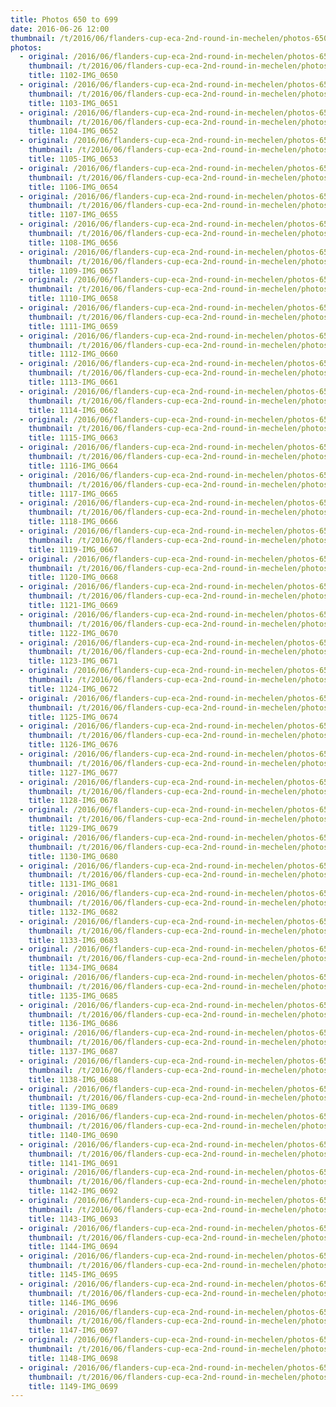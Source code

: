 ```yaml
---
title: Photos 650 to 699
date: 2016-06-26 12:00
thumbnail: /t/2016/06/flanders-cup-eca-2nd-round-in-mechelen/photos-650-to-699/1102-img_0650.jpg
photos:
  - original: /2016/06/flanders-cup-eca-2nd-round-in-mechelen/photos-650-to-699/1102-img_0650.jpg
    thumbnail: /t/2016/06/flanders-cup-eca-2nd-round-in-mechelen/photos-650-to-699/1102-img_0650.jpg
    title: 1102-IMG_0650
  - original: /2016/06/flanders-cup-eca-2nd-round-in-mechelen/photos-650-to-699/1103-img_0651.jpg
    thumbnail: /t/2016/06/flanders-cup-eca-2nd-round-in-mechelen/photos-650-to-699/1103-img_0651.jpg
    title: 1103-IMG_0651
  - original: /2016/06/flanders-cup-eca-2nd-round-in-mechelen/photos-650-to-699/1104-img_0652.jpg
    thumbnail: /t/2016/06/flanders-cup-eca-2nd-round-in-mechelen/photos-650-to-699/1104-img_0652.jpg
    title: 1104-IMG_0652
  - original: /2016/06/flanders-cup-eca-2nd-round-in-mechelen/photos-650-to-699/1105-img_0653.jpg
    thumbnail: /t/2016/06/flanders-cup-eca-2nd-round-in-mechelen/photos-650-to-699/1105-img_0653.jpg
    title: 1105-IMG_0653
  - original: /2016/06/flanders-cup-eca-2nd-round-in-mechelen/photos-650-to-699/1106-img_0654.jpg
    thumbnail: /t/2016/06/flanders-cup-eca-2nd-round-in-mechelen/photos-650-to-699/1106-img_0654.jpg
    title: 1106-IMG_0654
  - original: /2016/06/flanders-cup-eca-2nd-round-in-mechelen/photos-650-to-699/1107-img_0655.jpg
    thumbnail: /t/2016/06/flanders-cup-eca-2nd-round-in-mechelen/photos-650-to-699/1107-img_0655.jpg
    title: 1107-IMG_0655
  - original: /2016/06/flanders-cup-eca-2nd-round-in-mechelen/photos-650-to-699/1108-img_0656.jpg
    thumbnail: /t/2016/06/flanders-cup-eca-2nd-round-in-mechelen/photos-650-to-699/1108-img_0656.jpg
    title: 1108-IMG_0656
  - original: /2016/06/flanders-cup-eca-2nd-round-in-mechelen/photos-650-to-699/1109-img_0657.jpg
    thumbnail: /t/2016/06/flanders-cup-eca-2nd-round-in-mechelen/photos-650-to-699/1109-img_0657.jpg
    title: 1109-IMG_0657
  - original: /2016/06/flanders-cup-eca-2nd-round-in-mechelen/photos-650-to-699/1110-img_0658.jpg
    thumbnail: /t/2016/06/flanders-cup-eca-2nd-round-in-mechelen/photos-650-to-699/1110-img_0658.jpg
    title: 1110-IMG_0658
  - original: /2016/06/flanders-cup-eca-2nd-round-in-mechelen/photos-650-to-699/1111-img_0659.jpg
    thumbnail: /t/2016/06/flanders-cup-eca-2nd-round-in-mechelen/photos-650-to-699/1111-img_0659.jpg
    title: 1111-IMG_0659
  - original: /2016/06/flanders-cup-eca-2nd-round-in-mechelen/photos-650-to-699/1112-img_0660.jpg
    thumbnail: /t/2016/06/flanders-cup-eca-2nd-round-in-mechelen/photos-650-to-699/1112-img_0660.jpg
    title: 1112-IMG_0660
  - original: /2016/06/flanders-cup-eca-2nd-round-in-mechelen/photos-650-to-699/1113-img_0661.jpg
    thumbnail: /t/2016/06/flanders-cup-eca-2nd-round-in-mechelen/photos-650-to-699/1113-img_0661.jpg
    title: 1113-IMG_0661
  - original: /2016/06/flanders-cup-eca-2nd-round-in-mechelen/photos-650-to-699/1114-img_0662.jpg
    thumbnail: /t/2016/06/flanders-cup-eca-2nd-round-in-mechelen/photos-650-to-699/1114-img_0662.jpg
    title: 1114-IMG_0662
  - original: /2016/06/flanders-cup-eca-2nd-round-in-mechelen/photos-650-to-699/1115-img_0663.jpg
    thumbnail: /t/2016/06/flanders-cup-eca-2nd-round-in-mechelen/photos-650-to-699/1115-img_0663.jpg
    title: 1115-IMG_0663
  - original: /2016/06/flanders-cup-eca-2nd-round-in-mechelen/photos-650-to-699/1116-img_0664.jpg
    thumbnail: /t/2016/06/flanders-cup-eca-2nd-round-in-mechelen/photos-650-to-699/1116-img_0664.jpg
    title: 1116-IMG_0664
  - original: /2016/06/flanders-cup-eca-2nd-round-in-mechelen/photos-650-to-699/1117-img_0665.jpg
    thumbnail: /t/2016/06/flanders-cup-eca-2nd-round-in-mechelen/photos-650-to-699/1117-img_0665.jpg
    title: 1117-IMG_0665
  - original: /2016/06/flanders-cup-eca-2nd-round-in-mechelen/photos-650-to-699/1118-img_0666.jpg
    thumbnail: /t/2016/06/flanders-cup-eca-2nd-round-in-mechelen/photos-650-to-699/1118-img_0666.jpg
    title: 1118-IMG_0666
  - original: /2016/06/flanders-cup-eca-2nd-round-in-mechelen/photos-650-to-699/1119-img_0667.jpg
    thumbnail: /t/2016/06/flanders-cup-eca-2nd-round-in-mechelen/photos-650-to-699/1119-img_0667.jpg
    title: 1119-IMG_0667
  - original: /2016/06/flanders-cup-eca-2nd-round-in-mechelen/photos-650-to-699/1120-img_0668.jpg
    thumbnail: /t/2016/06/flanders-cup-eca-2nd-round-in-mechelen/photos-650-to-699/1120-img_0668.jpg
    title: 1120-IMG_0668
  - original: /2016/06/flanders-cup-eca-2nd-round-in-mechelen/photos-650-to-699/1121-img_0669.jpg
    thumbnail: /t/2016/06/flanders-cup-eca-2nd-round-in-mechelen/photos-650-to-699/1121-img_0669.jpg
    title: 1121-IMG_0669
  - original: /2016/06/flanders-cup-eca-2nd-round-in-mechelen/photos-650-to-699/1122-img_0670.jpg
    thumbnail: /t/2016/06/flanders-cup-eca-2nd-round-in-mechelen/photos-650-to-699/1122-img_0670.jpg
    title: 1122-IMG_0670
  - original: /2016/06/flanders-cup-eca-2nd-round-in-mechelen/photos-650-to-699/1123-img_0671.jpg
    thumbnail: /t/2016/06/flanders-cup-eca-2nd-round-in-mechelen/photos-650-to-699/1123-img_0671.jpg
    title: 1123-IMG_0671
  - original: /2016/06/flanders-cup-eca-2nd-round-in-mechelen/photos-650-to-699/1124-img_0672.jpg
    thumbnail: /t/2016/06/flanders-cup-eca-2nd-round-in-mechelen/photos-650-to-699/1124-img_0672.jpg
    title: 1124-IMG_0672
  - original: /2016/06/flanders-cup-eca-2nd-round-in-mechelen/photos-650-to-699/1125-img_0674.jpg
    thumbnail: /t/2016/06/flanders-cup-eca-2nd-round-in-mechelen/photos-650-to-699/1125-img_0674.jpg
    title: 1125-IMG_0674
  - original: /2016/06/flanders-cup-eca-2nd-round-in-mechelen/photos-650-to-699/1126-img_0676.jpg
    thumbnail: /t/2016/06/flanders-cup-eca-2nd-round-in-mechelen/photos-650-to-699/1126-img_0676.jpg
    title: 1126-IMG_0676
  - original: /2016/06/flanders-cup-eca-2nd-round-in-mechelen/photos-650-to-699/1127-img_0677.jpg
    thumbnail: /t/2016/06/flanders-cup-eca-2nd-round-in-mechelen/photos-650-to-699/1127-img_0677.jpg
    title: 1127-IMG_0677
  - original: /2016/06/flanders-cup-eca-2nd-round-in-mechelen/photos-650-to-699/1128-img_0678.jpg
    thumbnail: /t/2016/06/flanders-cup-eca-2nd-round-in-mechelen/photos-650-to-699/1128-img_0678.jpg
    title: 1128-IMG_0678
  - original: /2016/06/flanders-cup-eca-2nd-round-in-mechelen/photos-650-to-699/1129-img_0679.jpg
    thumbnail: /t/2016/06/flanders-cup-eca-2nd-round-in-mechelen/photos-650-to-699/1129-img_0679.jpg
    title: 1129-IMG_0679
  - original: /2016/06/flanders-cup-eca-2nd-round-in-mechelen/photos-650-to-699/1130-img_0680.jpg
    thumbnail: /t/2016/06/flanders-cup-eca-2nd-round-in-mechelen/photos-650-to-699/1130-img_0680.jpg
    title: 1130-IMG_0680
  - original: /2016/06/flanders-cup-eca-2nd-round-in-mechelen/photos-650-to-699/1131-img_0681.jpg
    thumbnail: /t/2016/06/flanders-cup-eca-2nd-round-in-mechelen/photos-650-to-699/1131-img_0681.jpg
    title: 1131-IMG_0681
  - original: /2016/06/flanders-cup-eca-2nd-round-in-mechelen/photos-650-to-699/1132-img_0682.jpg
    thumbnail: /t/2016/06/flanders-cup-eca-2nd-round-in-mechelen/photos-650-to-699/1132-img_0682.jpg
    title: 1132-IMG_0682
  - original: /2016/06/flanders-cup-eca-2nd-round-in-mechelen/photos-650-to-699/1133-img_0683.jpg
    thumbnail: /t/2016/06/flanders-cup-eca-2nd-round-in-mechelen/photos-650-to-699/1133-img_0683.jpg
    title: 1133-IMG_0683
  - original: /2016/06/flanders-cup-eca-2nd-round-in-mechelen/photos-650-to-699/1134-img_0684.jpg
    thumbnail: /t/2016/06/flanders-cup-eca-2nd-round-in-mechelen/photos-650-to-699/1134-img_0684.jpg
    title: 1134-IMG_0684
  - original: /2016/06/flanders-cup-eca-2nd-round-in-mechelen/photos-650-to-699/1135-img_0685.jpg
    thumbnail: /t/2016/06/flanders-cup-eca-2nd-round-in-mechelen/photos-650-to-699/1135-img_0685.jpg
    title: 1135-IMG_0685
  - original: /2016/06/flanders-cup-eca-2nd-round-in-mechelen/photos-650-to-699/1136-img_0686.jpg
    thumbnail: /t/2016/06/flanders-cup-eca-2nd-round-in-mechelen/photos-650-to-699/1136-img_0686.jpg
    title: 1136-IMG_0686
  - original: /2016/06/flanders-cup-eca-2nd-round-in-mechelen/photos-650-to-699/1137-img_0687.jpg
    thumbnail: /t/2016/06/flanders-cup-eca-2nd-round-in-mechelen/photos-650-to-699/1137-img_0687.jpg
    title: 1137-IMG_0687
  - original: /2016/06/flanders-cup-eca-2nd-round-in-mechelen/photos-650-to-699/1138-img_0688.jpg
    thumbnail: /t/2016/06/flanders-cup-eca-2nd-round-in-mechelen/photos-650-to-699/1138-img_0688.jpg
    title: 1138-IMG_0688
  - original: /2016/06/flanders-cup-eca-2nd-round-in-mechelen/photos-650-to-699/1139-img_0689.jpg
    thumbnail: /t/2016/06/flanders-cup-eca-2nd-round-in-mechelen/photos-650-to-699/1139-img_0689.jpg
    title: 1139-IMG_0689
  - original: /2016/06/flanders-cup-eca-2nd-round-in-mechelen/photos-650-to-699/1140-img_0690.jpg
    thumbnail: /t/2016/06/flanders-cup-eca-2nd-round-in-mechelen/photos-650-to-699/1140-img_0690.jpg
    title: 1140-IMG_0690
  - original: /2016/06/flanders-cup-eca-2nd-round-in-mechelen/photos-650-to-699/1141-img_0691.jpg
    thumbnail: /t/2016/06/flanders-cup-eca-2nd-round-in-mechelen/photos-650-to-699/1141-img_0691.jpg
    title: 1141-IMG_0691
  - original: /2016/06/flanders-cup-eca-2nd-round-in-mechelen/photos-650-to-699/1142-img_0692.jpg
    thumbnail: /t/2016/06/flanders-cup-eca-2nd-round-in-mechelen/photos-650-to-699/1142-img_0692.jpg
    title: 1142-IMG_0692
  - original: /2016/06/flanders-cup-eca-2nd-round-in-mechelen/photos-650-to-699/1143-img_0693.jpg
    thumbnail: /t/2016/06/flanders-cup-eca-2nd-round-in-mechelen/photos-650-to-699/1143-img_0693.jpg
    title: 1143-IMG_0693
  - original: /2016/06/flanders-cup-eca-2nd-round-in-mechelen/photos-650-to-699/1144-img_0694.jpg
    thumbnail: /t/2016/06/flanders-cup-eca-2nd-round-in-mechelen/photos-650-to-699/1144-img_0694.jpg
    title: 1144-IMG_0694
  - original: /2016/06/flanders-cup-eca-2nd-round-in-mechelen/photos-650-to-699/1145-img_0695.jpg
    thumbnail: /t/2016/06/flanders-cup-eca-2nd-round-in-mechelen/photos-650-to-699/1145-img_0695.jpg
    title: 1145-IMG_0695
  - original: /2016/06/flanders-cup-eca-2nd-round-in-mechelen/photos-650-to-699/1146-img_0696.jpg
    thumbnail: /t/2016/06/flanders-cup-eca-2nd-round-in-mechelen/photos-650-to-699/1146-img_0696.jpg
    title: 1146-IMG_0696
  - original: /2016/06/flanders-cup-eca-2nd-round-in-mechelen/photos-650-to-699/1147-img_0697.jpg
    thumbnail: /t/2016/06/flanders-cup-eca-2nd-round-in-mechelen/photos-650-to-699/1147-img_0697.jpg
    title: 1147-IMG_0697
  - original: /2016/06/flanders-cup-eca-2nd-round-in-mechelen/photos-650-to-699/1148-img_0698.jpg
    thumbnail: /t/2016/06/flanders-cup-eca-2nd-round-in-mechelen/photos-650-to-699/1148-img_0698.jpg
    title: 1148-IMG_0698
  - original: /2016/06/flanders-cup-eca-2nd-round-in-mechelen/photos-650-to-699/1149-img_0699.jpg
    thumbnail: /t/2016/06/flanders-cup-eca-2nd-round-in-mechelen/photos-650-to-699/1149-img_0699.jpg
    title: 1149-IMG_0699
---
```

